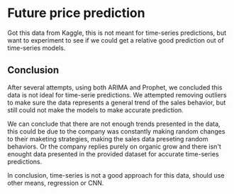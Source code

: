 # Future price prediction
Got this data from Kaggle, this is not meant for time-series predictions, but want to experiment to see if we could get a relative good prediction out of time-series models.

## Conclusion
After several attempts, using both ARIMA and Prophet, we concluded this data is not ideal for time-serie predictions. We attempted removing outliers to make sure the data represents a general trend of the sales behavior, but still could not make the models to make accurate prediction. 

We can conclude that there are not enough trends presented in the data, this could be due to the company was constantly making random changes to their maketing strategies, making the sales data preseting random behaviors. Or the company replies purely on organic grow and there isn't enought data presented in the provided dataset for accurate time-series predictions.

In conclusion, time-series is not a good approach for this data, should use other means, regression or CNN.